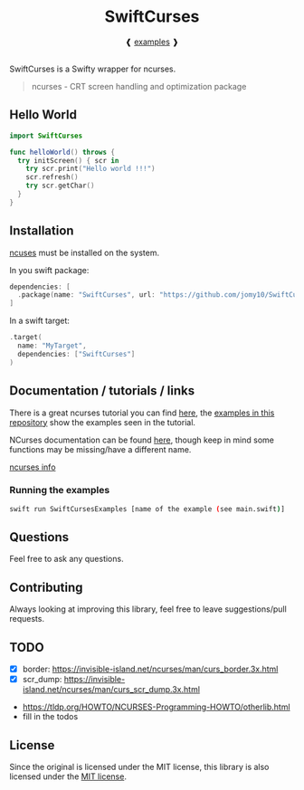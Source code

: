 <div align="center">
  <h1>SwiftCurses</h1>
  ❰
  <a href="/Sources/Examples">examples</a>
  ❱
</div><br/>

SwiftCurses is a Swifty wrapper for ncurses.

> ncurses - CRT screen handling and optimization package

## Hello World

```swift
import SwiftCurses

func helloWorld() throws {
  try initScreen() { scr in
    try scr.print("Hello world !!!")
    scr.refresh()
    try scr.getChar()
  }
}
```

## Installation

[ncuses](https://invisible-island.net/ncurses#packages) must be installed on the system.

In you swift package:

```swift
dependencies: [
  .package(name: "SwiftCurses", url: "https://github.com/jomy10/SwiftCurses.git", branch: .main)
]
```

In a swift target:

```swift
.target(
  name: "MyTarget",
  dependencies: ["SwiftCurses"]
)
```

## Documentation / tutorials / links

There is a great ncurses tutorial you can find [here](https://tldp.org/HOWTO/NCURSES-Programming-HOWTO/),
the [examples in this repository](/Sources/Examples) show the examples seen in the tutorial.

NCurses documentation can be found [here](https://invisible-island.net/ncurses/man/ncurses.3x.html),
though keep in mind some functions may be missing/have a different name.

[ncurses info](https://invisible-island.net/ncurses/)

### Running the examples

```sh
swift run SwiftCursesExamples [name of the example (see main.swift)]
```

## Questions

Feel free to ask any questions.

## Contributing

Always looking at improving this library, feel free to leave suggestions/pull requests.

## TODO

- [x] border: https://invisible-island.net/ncurses/man/curs_border.3x.html
- [x] scr_dump: https://invisible-island.net/ncurses/man/curs_scr_dump.3x.html
- https://tldp.org/HOWTO/NCURSES-Programming-HOWTO/otherlib.html
- fill in the todos

## License

Since the original is licensed under the MIT license, this library is also
licensed under the [MIT license](LICENSE).
